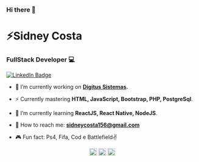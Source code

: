 ### Hi there 👋
# :zap:Sidney Costa

### FullStack Developer :computer:

[![LinkedIn Badge](https://img.shields.io/badge/linkedin--%2300EBEB?style=for-the-badge&logo=linkedin&logoColor=white)](https://www.linkedin.com/in/sidney-costa-200510)

-  :rocket: I’m currently working on **[Digitus Sistemas](https://digituss.com.br/ds/).**

- ⚡ Currently mastering **HTML, JavaScript, Bootstrap, PHP, PostgreSql**. 

- 🌱 I’m currently learning **ReactJS, React Native, NodeJS**.

- :email: How to reach me: **sidneycosta156@gmail.com**  

- 🎮 Fun fact: Ps4, Fifa, Cod e Battlefield✌️

<p align="center">
<a href="https://twitter.com//SidneyCostah" target="blank"><img align="center" src="https://cdn.jsdelivr.net/npm/simple-icons@3.0.1/icons/twitter.svg" alt="SidneyCostah" height="20" width="20" /></a>
<a href="https://linkedin.com/in/sidney-costa-200510" target="blank"><img align="center" src="https://cdn.jsdelivr.net/npm/simple-icons@3.0.1/icons/linkedin.svg" alt="sidney-costa-200510" height="20" width="20" /></a>
<a href="https://instagram.com/osidneycosta" target="blank"><img align="center" src="https://cdn.jsdelivr.net/npm/simple-icons@3.0.1/icons/instagram.svg" alt="osidneycosta" height="20" width="20" /></a>
</p>


